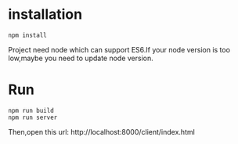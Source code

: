 
# installation
	npm install
Project need node which can support ES6.If your node version is too low,maybe you need to update node version.

# Run
	npm run build
	npm run server
Then,open this url: http://localhost:8000/client/index.html


